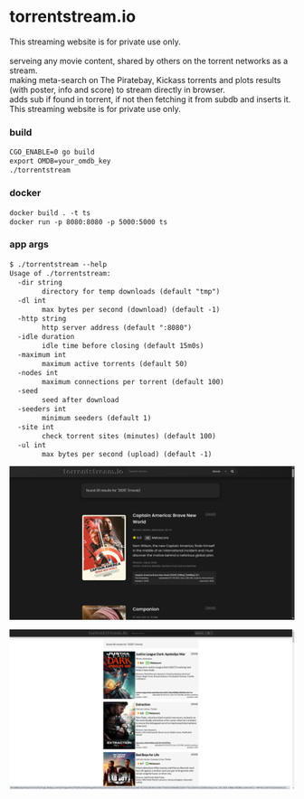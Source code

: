 # torrentstream.io

This streaming website is for private use only.<br>
<br>
serveing any movie content, shared by others on the torrent networks as a stream.<br>
making meta-search on The Piratebay, Kickass torrents and plots results (with poster, info and score) to stream directly in browser.<br>
adds sub if found in torrent, if not then fetching it from subdb and inserts it.<br>
This streaming website is for private use only.<br>

### build ###
```
CGO_ENABLE=0 go build
export OMDB=your_omdb_key
./torrentstream
```
### docker ###
```
docker build . -t ts
docker run -p 8080:8080 -p 5000:5000 ts
```
### app args ###
```
$ ./torrentstream --help
Usage of ./torrentstream:
  -dir string
    	directory for temp downloads (default "tmp")
  -dl int
    	max bytes per second (download) (default -1)
  -http string
    	http server address (default ":8080")
  -idle duration
    	idle time before closing (default 15m0s)
  -maximum int
    	maximum active torrents (default 50)
  -nodes int
    	maximum connections per torrent (default 100)
  -seed
    	seed after download
  -seeders int
    	minimum seeders (default 1)
  -site int
    	check torrent sites (minutes) (default 100)
  -ul int
    	max bytes per second (upload) (default -1)
```

![Alt text](screenshot2.png?raw=true "new look")

![Alt text](screenshot1.png?raw=true "old look")
